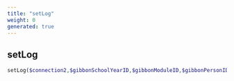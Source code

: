```yaml
---
title: "setLog"
weight: 0
generated: true
---
```


## setLog



```php
setLog($connection2,$gibbonSchoolYearID,$gibbonModuleID,$gibbonPersonID,$title,$array = null,$ip = null )
```






